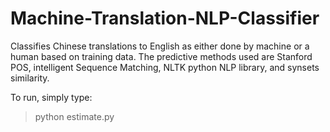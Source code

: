 # Machine-Translation-NLP-Classifier
Classifies Chinese translations to English as either done by machine or a human based on training data. The predictive methods used are Stanford POS, intelligent Sequence Matching, NLTK python NLP library, and synsets similarity.

To run, simply type: 
>python estimate.py
